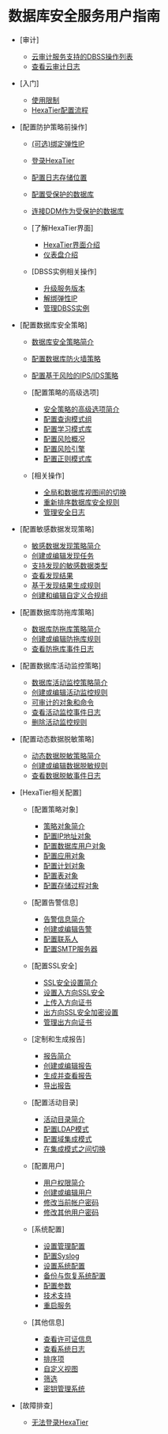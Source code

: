# 数据库安全服务用户指南

-   [审计]
    -   [云审计服务支持的DBSS操作列表](云审计服务支持的DBSS操作列表.md)
    -   [查看云审计日志](查看云审计日志.md)

-   [入门]
    -   [使用限制](使用限制.md)
    -   [HexaTier配置流程](HexaTier配置流程.md)

-   [配置防护策略前操作]
    -   [\(可选\)绑定弹性IP]((可选)绑定弹性IP.md)
    -   [登录HexaTier](登录HexaTier.md)
    -   [配置日志存储位置](配置日志存储位置.md)
    -   [配置受保护的数据库](配置受保护的数据库.md)
    -   [连接DDM作为受保护的数据库](连接DDM作为受保护的数据库.md)
    -   [了解HexaTier界面]
        -   [HexaTier界面介绍](HexaTier界面介绍.md)
        -   [仪表盘介绍](仪表盘介绍.md)

    -   [DBSS实例相关操作]
        -   [升级服务版本](升级服务版本.md)
        -   [解绑弹性IP](解绑弹性IP.md)
        -   [管理DBSS实例](管理DBSS实例.md)


-   [配置数据库安全策略]
    -   [数据库安全策略简介](数据库安全策略简介.md)
    -   [配置数据库防火墙策略](配置数据库防火墙策略.md)
    -   [配置基于风险的IPS/IDS策略](配置基于风险的IPS-IDS策略.md)
    -   [配置策略的高级选项]
        -   [安全策略的高级选项简介](安全策略的高级选项简介.md)
        -   [配置查询模式组](配置查询模式组.md)
        -   [配置学习模式库](配置学习模式库.md)
        -   [配置风险概况](配置风险概况.md)
        -   [配置风险引擎](配置风险引擎.md)
        -   [配置正则模式库](配置正则模式库.md)

    -   [相关操作]
        -   [全局和数据库视图间的切换](全局和数据库视图间的切换.md)
        -   [重新排序数据库安全规则](重新排序数据库安全规则.md)
        -   [管理安全日志](管理安全日志.md)


-   [配置敏感数据发现策略]
    -   [敏感数据发现策略简介](敏感数据发现策略简介.md)
    -   [创建或编辑发现任务](创建或编辑发现任务.md)
    -   [支持发现的敏感数据类型](支持发现的敏感数据类型.md)
    -   [查看发现结果](查看发现结果.md)
    -   [基于发现结果生成规则](基于发现结果生成规则.md)
    -   [创建和编辑自定义合规组](创建和编辑自定义合规组.md)

-   [配置数据库防拖库策略]
    -   [数据库防拖库策略简介](数据库防拖库策略简介.md)
    -   [创建或编辑防拖库规则](创建或编辑防拖库规则.md)
    -   [查看防拖库事件日志](查看防拖库事件日志.md)

-   [配置数据库活动监控策略]
    -   [数据库活动监控策略简介](数据库活动监控策略简介.md)
    -   [创建或编辑活动监控规则](创建或编辑活动监控规则.md)
    -   [可审计的对象和命令](可审计的对象和命令.md)
    -   [查看活动监控事件日志](查看活动监控事件日志.md)
    -   [删除活动监控规则](删除活动监控规则.md)

-   [配置动态数据脱敏策略]
    -   [动态数据脱敏策略简介](动态数据脱敏策略简介.md)
    -   [创建或编辑数据脱敏规则](创建或编辑数据脱敏规则.md)
    -   [查看数据脱敏事件日志](查看数据脱敏事件日志.md)

-   [HexaTier相关配置]
    -   [配置策略对象]
        -   [策略对象简介](策略对象简介.md)
        -   [配置IP地址对象](配置IP地址对象.md)
        -   [配置数据库用户对象](配置数据库用户对象.md)
        -   [配置应用对象](配置应用对象.md)
        -   [配置计划对象](配置计划对象.md)
        -   [配置表对象](配置表对象.md)
        -   [配置存储过程对象](配置存储过程对象.md)

    -   [配置告警信息]
        -   [告警信息简介](告警信息简介.md)
        -   [创建或编辑告警](创建或编辑告警.md)
        -   [配置联系人](配置联系人.md)
        -   [配置SMTP服务器](配置SMTP服务器.md)

    -   [配置SSL安全]
        -   [SSL安全设置简介](SSL安全设置简介.md)
        -   [设置入方向SSL安全](设置入方向SSL安全.md)
        -   [上传入方向证书](上传入方向证书.md)
        -   [出方向SSL安全加密设置](出方向SSL安全加密设置.md)
        -   [管理出方向证书](管理出方向证书.md)

    -   [定制和生成报告]
        -   [报告简介](报告简介.md)
        -   [创建或编辑报告](创建或编辑报告.md)
        -   [生成并查看报告](生成并查看报告.md)
        -   [导出报告](导出报告.md)

    -   [配置活动目录]
        -   [活动目录简介](活动目录简介.md)
        -   [配置LDAP模式](配置LDAP模式.md)
        -   [配置域集成模式](配置域集成模式.md)
        -   [在集成模式之间切换](在集成模式之间切换.md)

    -   [配置用户]
        -   [用户权限简介](用户权限简介.md)
        -   [创建或编辑用户](创建或编辑用户.md)
        -   [修改当前帐户密码](修改当前帐户密码.md)
        -   [修改其他用户密码](修改其他用户密码.md)

    -   [系统配置]
        -   [设置管理配置](设置管理配置.md)
        -   [配置Syslog](配置Syslog.md)
        -   [设置系统配置](设置系统配置.md)
        -   [备份与恢复系统配置](备份与恢复系统配置.md)
        -   [配置参数](配置参数.md)
        -   [技术支持](技术支持.md)
        -   [重启服务](重启服务.md)

    -   [其他信息]
        -   [查看许可证信息](查看许可证信息.md)
        -   [查看系统日志](查看系统日志.md)
        -   [排序项](排序项.md)
        -   [自定义视图](自定义视图.md)
        -   [筛选](筛选.md)
        -   [密钥管理系统](密钥管理系统.md)


-   [故障排查]
    -   [无法登录HexaTier](无法登录HexaTier.md)


